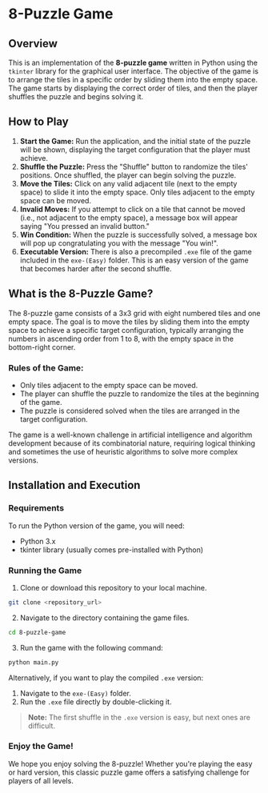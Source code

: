 # 8-Puzzle Game

## Overview

This is an implementation of the **8-puzzle game** written in Python using the `tkinter` library for the graphical user interface. The objective of the game is to arrange the tiles in a specific order by sliding them into the empty space. The game starts by displaying the correct order of tiles, and then the player shuffles the puzzle and begins solving it.

## How to Play

1. **Start the Game:** Run the application, and the initial state of the puzzle will be shown, displaying the target configuration that the player must achieve.
2. **Shuffle the Puzzle:** Press the "Shuffle" button to randomize the tiles' positions. Once shuffled, the player can begin solving the puzzle.
3. **Move the Tiles:** Click on any valid adjacent tile (next to the empty space) to slide it into the empty space. Only tiles adjacent to the empty space can be moved.
4. **Invalid Moves:** If you attempt to click on a tile that cannot be moved (i.e., not adjacent to the empty space), a message box will appear saying "You pressed an invalid button."
5. **Win Condition:** When the puzzle is successfully solved, a message box will pop up congratulating you with the message "You win!".
6. **Executable Version:** There is also a precompiled `.exe` file of the game included in the `exe-(Easy)` folder. This is an easy version of the game that becomes harder after the second shuffle.

## What is the 8-Puzzle Game?

The 8-puzzle game consists of a 3x3 grid with eight numbered tiles and one empty space. The goal is to move the tiles by sliding them into the empty space to achieve a specific target configuration, typically arranging the numbers in ascending order from 1 to 8, with the empty space in the bottom-right corner.

### Rules of the Game:

- Only tiles adjacent to the empty space can be moved.
- The player can shuffle the puzzle to randomize the tiles at the beginning of the game.
- The puzzle is considered solved when the tiles are arranged in the target configuration.

The game is a well-known challenge in artificial intelligence and algorithm development because of its combinatorial nature, requiring logical thinking and sometimes the use of heuristic algorithms to solve more complex versions.

## Installation and Execution

### Requirements

To run the Python version of the game, you will need:

- Python 3.x
- tkinter library (usually comes pre-installed with Python)

### Running the Game

1. Clone or download this repository to your local machine.
```bash
git clone <repository_url>
```

2. Navigate to the directory containing the game files.
```bash
cd 8-puzzle-game
```

3. Run the game with the following command:
```bash
python main.py
```
Alternatively, if you want to play the compiled `.exe` version:

1. Navigate to the `exe-(Easy)` folder.
2. Run the `.exe` file directly by double-clicking it.

> **Note:** The first shuffle in the `.exe` version is easy, but next ones are difficult.

### Enjoy the Game!
We hope you enjoy solving the 8-puzzle! Whether you're playing the easy or hard version, this classic puzzle game offers a satisfying challenge for players of all levels.
